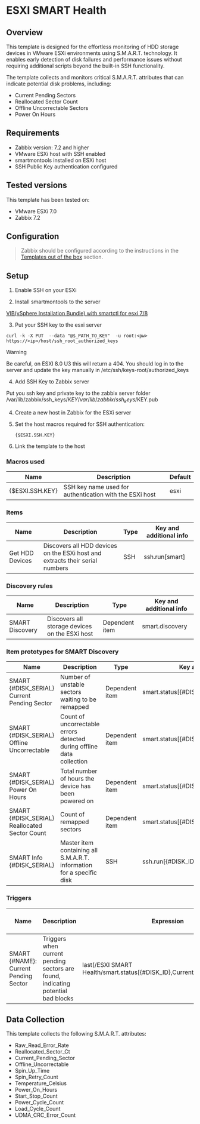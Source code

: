 # ESXI SMART Health

## Overview

This template is designed for the effortless monitoring of HDD storage devices in VMware ESXi environments using S.M.A.R.T. technology. It enables early detection of disk failures and performance issues without requiring additional scripts beyond the built-in SSH functionality.

The template collects and monitors critical S.M.A.R.T. attributes that can indicate potential disk problems, including:
- Current Pending Sectors
- Reallocated Sector Count
- Offline Uncorrectable Sectors
- Power On Hours

## Requirements

- Zabbix version: 7.2 and higher
- VMware ESXi host with SSH enabled
- smartmontools installed on ESXi host
- SSH Public Key authentication configured

## Tested versions

This template has been tested on:
- VMware ESXi 7.0
- Zabbix 7.2

## Configuration

> Zabbix should be configured according to the instructions in the [Templates out of the box](https://www.zabbix.com/documentation/current/manual/config/templates_out_of_the_box) section.

## Setup

1. Enable SSH on your ESXi

2. Install smartmontools to the server

[VIB(vSphere Installation Bundle) with smartctl for esxi 7/8](https://github.com/bsv9/smartctl-esxi-vib)

3. Put your SSH key to the esxi server

```
curl -k -X PUT  --data "@$_PATH_TO_KEY"  -u root:<pw>  https://<ip>/host/ssh_root_authorized_keys
```

> [!WARNING]
> Be careful, on ESXI 8.0 U3 this will return a 404.
> You should log in to the server and update the key manually in  /etc/ssh/keys-root/authorized_keys

4. Add SSH Key to Zabbix server

Put you ssh key and private key to the zabbix server folder
/var/lib/zabbix/ssh_keys/$KEY
/var/lib/zabbix/ssh_keys/$KEY.pub

4. Create a new host in Zabbix for the ESXi server

5. Set the host macros required for SSH authentication:
   ```text
   {$ESXI.SSH.KEY}
   ```

6. Link the template to the host

### Macros used

|Name|Description|Default|
|----|-----------|-------|
|{$ESXI.SSH.KEY}|SSH key name used for authentication with the ESXi host|esxi|

### Items

|Name|Description|Type|Key and additional info|
|----|-----------|----|-----------------------|
|Get HDD Devices|Discovers all HDD devices on the ESXi host and extracts their serial numbers|SSH|ssh.run[smart]|

### Discovery rules

|Name|Description|Type|Key and additional info|
|----|-----------|----|-----------------------|
|SMART Discovery|Discovers all storage devices on the ESXi host|Dependent item|smart.discovery|

### Item prototypes for SMART Discovery

|Name|Description|Type|Key and additional info|
|----|-----------|----|-----------------------|
|SMART {#DISK_SERIAL} Current Pending Sector|Number of unstable sectors waiting to be remapped|Dependent item|smart.status[{#DISK_ID},Current_Pending_Sector]|
|SMART {#DISK_SERIAL} Offline Uncorrectable|Count of uncorrectable errors detected during offline data collection|Dependent item|smart.status[{#DISK_ID},Offline_Uncorrectable]|
|SMART {#DISK_SERIAL} Power On Hours|Total number of hours the device has been powered on|Dependent item|smart.status[{#DISK_ID},Power_On_Hours]|
|SMART {#DISK_SERIAL} Reallocated Sector Count|Count of remapped sectors|Dependent item|smart.status[{#DISK_ID},Reallocated_Sector_Ct]|
|SMART Info {#DISK_SERIAL}|Master item containing all S.M.A.R.T. information for a specific disk|SSH|ssh.run[{#DISK_ID}]|

### Triggers

|Name|Description|Expression|Severity|Dependencies and additional info|
|----|-----------|----------|--------|--------------------------------|
|SMART {#NAME}: Current Pending Sector|Triggers when current pending sectors are found, indicating potential bad blocks|last(/ESXI SMART Health/smart.status[{#DISK_ID},Current_Pending_Sector])>0|Average||

## Data Collection

This template collects the following S.M.A.R.T. attributes:
- Raw_Read_Error_Rate
- Reallocated_Sector_Ct
- Current_Pending_Sector
- Offline_Uncorrectable
- Spin_Up_Time
- Spin_Retry_Count
- Temperature_Celsius
- Power_On_Hours
- Start_Stop_Count
- Power_Cycle_Count
- Load_Cycle_Count
- UDMA_CRC_Error_Count
